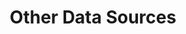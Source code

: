 ---
title: "Other Data Sources"
metaTitle: "Combining multiple data sources in your GraphQL schema - EntityGraphQL"
metaDescription: "Combining multiple data sources in your GraphQL schema"
---